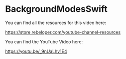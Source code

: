 # BackgroundModesSwift


You can find all the resources for this video here:

https://store.rebeloper.com/youtube-channel-resources

You can find the YouTube Video here:

https://youtu.be/_9nUaLhv1E4
